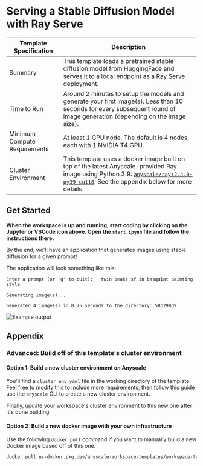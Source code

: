 # Serving a Stable Diffusion Model with Ray Serve

| Template Specification | Description |
| ---------------------- | ----------- |
| Summary | This template loads a pretrained stable diffusion model from HuggingFace and serves it to a local endpoint as a [Ray Serve](https://docs.ray.io/en/latest/serve/index.html) deployment. |
| Time to Run | Around 2 minutes to setup the models and generate your first image(s). Less than 10 seconds for every subsequent round of image generation (depending on the image size). |
| Minimum Compute Requirements | At least 1 GPU node. The default is 4 nodes, each with 1 NVIDIA T4 GPU. |
| Cluster Environment | This template uses a docker image built on top of the latest Anyscale-provided Ray image using Python 3.9: [`anyscale/ray:2.4.0-py39-cu118`](https://docs.anyscale.com/reference/base-images/ray-240/py39). See the appendix below for more details. |

## Get Started

**When the workspace is up and running, start coding by clicking on the Jupyter or VSCode icon above. Open the `start.ipynb` file and follow the instructions there.**

By the end, we'll have an application that generates images using stable diffusion for a given prompt!

The application will look something like this:

```text
Enter a prompt (or 'q' to quit):   twin peaks sf in basquiat painting style

Generating image(s)...

Generated 4 image(s) in 8.75 seconds to the directory: 58b298d9
```

![Example output](https://github-production-user-asset-6210df.s3.amazonaws.com/3887863/239090189-dc1f1b7b-2fa0-4886-ae12-ca5d35b8ebc9.png)

## Appendix

### Advanced: Build off of this template's cluster environment

#### Option 1: Build a new cluster environment on Anyscale

You'll find a `cluster_env.yaml` file in the working directory of the template. Feel free to modify this to include more requirements, then follow [this guide](https://docs.anyscale.com/configure/dependency-management/cluster-environments#creating-a-cluster-environment) use the `anyscale` CLI to create a new cluster environment.

Finally, update your workspace's cluster environment to this new one after it's done building.

#### Option 2: Build a new docker image with your own infrastructure

Use the following `docker pull` command if you want to manually build a new Docker image based off of this one.

```bash
docker pull us-docker.pkg.dev/anyscale-workspace-templates/workspace-templates/serve-stable-diffusion-model-ray-serve:2.4.0
```
